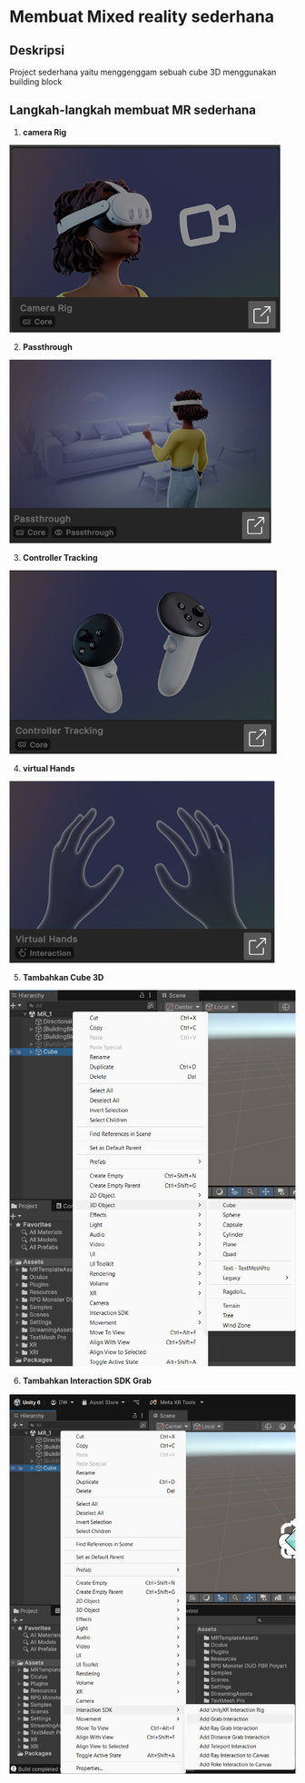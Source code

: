 # Membuat Mixed reality sederhana

## Deskripsi
Project sederhana yaitu menggenggam sebuah cube 3D menggunakan building block

## Langkah-langkah membuat MR sederhana

1. **camera Rig**

![Gambar Ulasan Data](./Img/cameraRig.png)

2. **Passthrough**

![Gambar Ulasan Data](./Img/passthrough.png)

3. **Controller Tracking** 

![Gambar Ulasan Data](./Img/controller%20Tracking.png)

4. **virtual Hands**

![Gambar Ulasan Data](./Img/Virtual%20Hand.png)

5. **Tambahkan Cube 3D** 

![Gambar Ulasan Data](./Img/TmbhCube.png)

6. **Tambahkan Interaction SDK Grab**

![Gambar Ulasan Data](./Img/addGrabInteraction.png)

